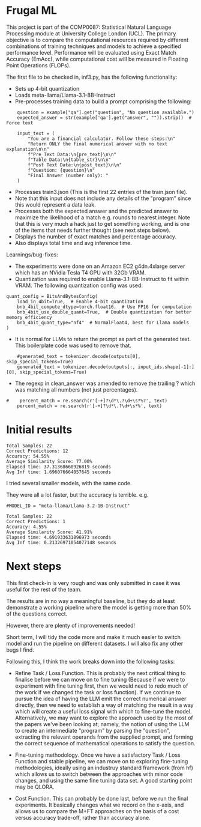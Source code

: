 # Frugal ML

This project is part of the COMP0087: Statistical Natural Language Processing module at University College London (UCL). The primary objective is to compare the computational resources required by different combinations of training techniques and models to achieve a specified performance level. Performance will be evaluated using Exact Match Accuracy (EmAcc), while computational cost will be measured in Floating Point Operations (FLOPs).

The first file to be checked in, inf3.py, has the following functionality:

- Sets up 4-bit quantization
- Loads meta-llama/Llama-3.1-8B-Instruct
- Pre-processes training data to build a prompt comprising the following:
```
    question = example["qa"].get("question", "No question available.")
    expected_answer = str(example['qa'].get("answer", "")).strip()  # Force text
    
    input_text = (
        "You are a financial calculator. Follow these steps:\n"
        "Return ONLY the final numerical answer with no text explanation\n\n"
        f"Pre Text Data:\n{pre_text}\n\n"
        f"Table Data:\n{table_str}\n\n"
        f"Post Text Data:\n{post_text}\n\n"
        f"Question: {question}\n"
        "Final Answer (number only): "
    )
```    
- Processes train3.json (This is the first 22 entries of the train.json file).
- Note that this input does not include any details of the "program" since this would represent a data leak.
- Processes both the expected answer and the predicted answer to maximize the likelihood of a match e.g. rounds to nearest integer. Note that this is very much a hack just to get something working, and is one of the items that needs further thought (see next steps below).
- Displays the number of exact matches and percentage accuracy.
- Also displays total time and avg inference time.

Learnings/bug-fixes:

- The experiments were done on an Amazon EC2 g4dn.4xlarge server which has an NVidia Tesla T4 GPU with 32Gb VRAM.
- Quantization was required to enable Llama-3.1-8B-Instruct to fit within VRAM.  The following quantization config was used:
```
quant_config = BitsAndBytesConfig(
    load_in_4bit=True,  # Enable 4-bit quantization
    bnb_4bit_compute_dtype=torch.float16,  # Use FP16 for computation
    bnb_4bit_use_double_quant=True,  # Double quantization for better memory efficiency
    bnb_4bit_quant_type="nf4"  # NormalFloat4, best for Llama models
)
```
- It is normal for LLMs to return the prompt as part of the generated text. This boilerplate code was used to remove that.
```
    #generated_text = tokenizer.decode(outputs[0], skip_special_tokens=True)
    generated_text = tokenizer.decode(outputs[:, input_ids.shape[-1]:][0], skip_special_tokens=True)
```   
- The regexp in clean_answer was amended to remove the trailing ? which was matching all numbers (not just percentages).
```
#    percent_match = re.search(r'[-+]?\d*\.?\d+\s*%?', text)
    percent_match = re.search(r'[-+]?\d*\.?\d+\s*%', text)
```

Initial results
===============
```
Total Samples: 22
Correct Predictions: 12
Accuracy: 54.55%
Average Similarity Score: 77.00%
Elapsed time: 37.31368660926819 seconds
Avg Inf time: 1.696076664057645 seconds
```

I tried several smaller models, with the same code.

They were all a lot faster, but the accuracy is terrible. e.g.
```
#MODEL_ID = "meta-llama/Llama-3.2-1B-Instruct"

Total Samples: 22
Correct Predictions: 1
Accuracy: 4.55%
Average Similarity Score: 41.91%
Elapsed time: 4.691933631896973 seconds
Avg Inf time: 0.21326971054077148 seconds
```    
Next steps
==========
This first check-in is very rough and was only submitted in case it was useful for the rest of the team.

The results are in no way a meaningful baseline, but they do at least demonstrate a working pipeline where the model is getting more than 50% of the questions  correct.

However, there are plenty of improvements needed!

Short term, I will tidy the code more and make it much easier to switch model and run the pipeline on different datasets.  I will also fix any other bugs I find. 

Following this, I think the work breaks down into the following tasks:

- Refine Task / Loss Function. This is probably the next critical thing to finalise before we can move on to fine tuning (Because if we were to experiment with fine tuning first, then we would need to redo much of the work if we changed the task or loss function). If we continue to pursue the idea of having the LLM emit the correct numerical answer directly, then we need to establish a way of matching the result in a way which will create a useful loss signal with which to fine-tune the model. Alternatively, we may want to explore the approach used by the most of the papers we've been looking at; namely, the notion of using the LLM to create an intermediate "program" by parsing the "question", extracting the relevant operands from the supplied prompt, and forming the correct sequence of mathematical operations to satisfy the question.  

- Fine-tuning methodology.  Once we have a satisfactory Task / Loss Function and stable pipeline, we can move on to exploring fine-tuning methodologies, ideally using an industruy standard framework (from hf) which allows us to switch between the approaches with minor code changes, and using the same fine tuning data set. A good starting point may be QLORA.

- Cost Function.  This can probably be done last, before we run the final experiments. It basically changes what we record on the x-axis, and allows us to compare the M+FT approaches on the basis of a cost versus accuracy trade-off, rather than accuracy alone.
  
